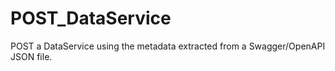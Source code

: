 # POST_DataService
POST a DataService using the metadata extracted from a Swagger/OpenAPI JSON file.
